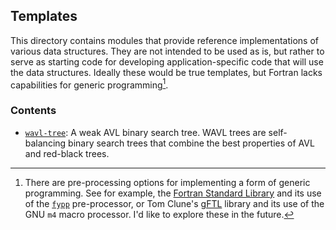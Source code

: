 ## Templates

This directory contains modules that provide reference implementations of
various data structures. They are not intended to be used as is, but rather
to serve as starting code for developing application-specific code that will
use the data structures. Ideally these would be true templates, but Fortran
lacks capabilities for generic programming[^1].

### Contents
* [`wavl-tree`](./wavl-tree): A weak AVL binary search tree. WAVL trees are
self-balancing binary search trees that combine the best properties of AVL
and red-black trees.

[^1]: There are pre-processing options for implementing a form of generic
programming. See for example, the
[Fortran Standard Library](https://github.com/fortran-lang/stdlib)
and its use of the [`fypp`](https://github.com/aradi/fypp) pre-processor,
or Tom Clune's [gFTL](https://github.com/Goddard-Fortran-Ecosystem/gFTL)
library and its use of the GNU `m4` macro processor. I'd like to explore
these in the future.
